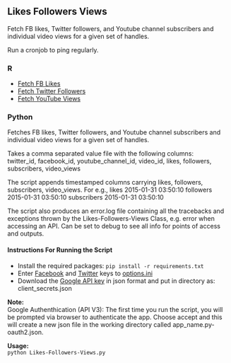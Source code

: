## Likes Followers Views

Fetch FB likes, Twitter followers, and Youtube channel subscribers and individual video views for a given set of handles. 

Run a cronjob to ping regularly.

### R
* [Fetch FB Likes](in-r/fb_likes.R)
* [Fetch Twitter Followers](in-r/twtr_followers.R)
* [Fetch YouTube Views](in-r/yt_views.R)

### Python

Fetches FB likes, Twitter followers, and Youtube channel subscribers and individual video views for a given set of handles. 

Takes a comma separated value file with the following columns:  
twitter_id, facebook_id, youtube_channel_id, video_id, likes, followers, subscribers, video_views

The script appends timestamped columns carrying likes, followers, subscribers, video_views. For e.g., 
likes 2015-01-31 03:50:10	followers 2015-01-31 03:50:10	subscribers 2015-01-31 03:50:10

The script also produces an error.log file containing all the tracebacks and exceptions thrown by the Likes-Followers-Views Class, e.g. error when accessing an API. Can be set to debug to see all info for points of access and outputs. 

#### Instructions For Running the Script

* Install the required packages:
`pip install -r requirements.txt`
* Enter [Facebook](https://code.google.com/apis/console) and [Twitter](https://apps.twitter.com/) keys to [options.ini](https://github.com/soodoku/likes-followers-views/blob/master/config/options.ini)
* Download the [Google API key](https://code.google.com/apis/console) in json format and put in directory as: client_secrets.json

**Note:**  
Google Authenthication (API V3): The first time you run the script, you will be prompted via browser to authenticate the app. Choose accept and this will create a new json file in the working directory called app_name.py-oauth2.json.  

**Usage:**  
`python Likes-Followers-Views.py`